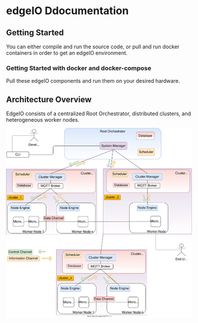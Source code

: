# edgeIO Ddocumentation

## Getting Started

You can either compile and run the source code, or pull and run docker containers in order to get an edgeIO environment.

### Getting Started with docker and docker-compose

Pull these edgeIO components and run them on your desired hardware.

## Architecture Overview

EdgeIO consists of a centralized Root Orchestrator, distributed clusters, and heterogeneous worker nodes.

![Alt text](./res/edgeIO_arch.svg)
